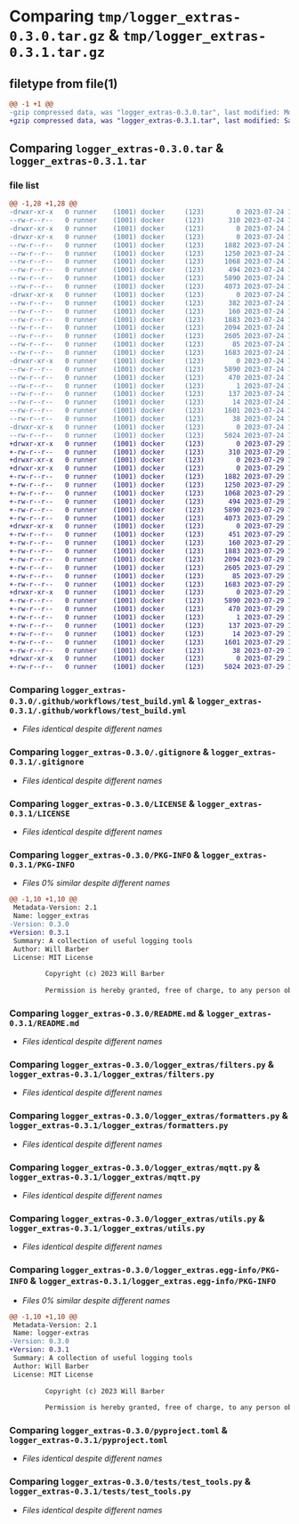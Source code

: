 # Comparing `tmp/logger_extras-0.3.0.tar.gz` & `tmp/logger_extras-0.3.1.tar.gz`

## filetype from file(1)

```diff
@@ -1 +1 @@
-gzip compressed data, was "logger_extras-0.3.0.tar", last modified: Mon Jul 24 19:38:35 2023, max compression
+gzip compressed data, was "logger_extras-0.3.1.tar", last modified: Sat Jul 29 13:52:00 2023, max compression
```

## Comparing `logger_extras-0.3.0.tar` & `logger_extras-0.3.1.tar`

### file list

```diff
@@ -1,28 +1,28 @@
-drwxr-xr-x   0 runner    (1001) docker     (123)        0 2023-07-24 19:38:35.805817 logger_extras-0.3.0/
--rw-r--r--   0 runner    (1001) docker     (123)      310 2023-07-24 19:38:14.000000 logger_extras-0.3.0/.flake8
-drwxr-xr-x   0 runner    (1001) docker     (123)        0 2023-07-24 19:38:35.793817 logger_extras-0.3.0/.github/
-drwxr-xr-x   0 runner    (1001) docker     (123)        0 2023-07-24 19:38:35.797817 logger_extras-0.3.0/.github/workflows/
--rw-r--r--   0 runner    (1001) docker     (123)     1882 2023-07-24 19:38:14.000000 logger_extras-0.3.0/.github/workflows/test_build.yml
--rw-r--r--   0 runner    (1001) docker     (123)     1250 2023-07-24 19:38:14.000000 logger_extras-0.3.0/.gitignore
--rw-r--r--   0 runner    (1001) docker     (123)     1068 2023-07-24 19:38:14.000000 logger_extras-0.3.0/LICENSE
--rw-r--r--   0 runner    (1001) docker     (123)      494 2023-07-24 19:38:14.000000 logger_extras-0.3.0/Makefile
--rw-r--r--   0 runner    (1001) docker     (123)     5890 2023-07-24 19:38:35.805817 logger_extras-0.3.0/PKG-INFO
--rw-r--r--   0 runner    (1001) docker     (123)     4073 2023-07-24 19:38:14.000000 logger_extras-0.3.0/README.md
-drwxr-xr-x   0 runner    (1001) docker     (123)        0 2023-07-24 19:38:35.801817 logger_extras-0.3.0/logger_extras/
--rw-r--r--   0 runner    (1001) docker     (123)      382 2023-07-24 19:38:14.000000 logger_extras-0.3.0/logger_extras/__init__.py
--rw-r--r--   0 runner    (1001) docker     (123)      160 2023-07-24 19:38:35.000000 logger_extras-0.3.0/logger_extras/_version.py
--rw-r--r--   0 runner    (1001) docker     (123)     1883 2023-07-24 19:38:14.000000 logger_extras-0.3.0/logger_extras/filters.py
--rw-r--r--   0 runner    (1001) docker     (123)     2094 2023-07-24 19:38:14.000000 logger_extras-0.3.0/logger_extras/formatters.py
--rw-r--r--   0 runner    (1001) docker     (123)     2605 2023-07-24 19:38:14.000000 logger_extras-0.3.0/logger_extras/mqtt.py
--rw-r--r--   0 runner    (1001) docker     (123)       85 2023-07-24 19:38:14.000000 logger_extras-0.3.0/logger_extras/py.typed
--rw-r--r--   0 runner    (1001) docker     (123)     1683 2023-07-24 19:38:14.000000 logger_extras-0.3.0/logger_extras/utils.py
-drwxr-xr-x   0 runner    (1001) docker     (123)        0 2023-07-24 19:38:35.805817 logger_extras-0.3.0/logger_extras.egg-info/
--rw-r--r--   0 runner    (1001) docker     (123)     5890 2023-07-24 19:38:35.000000 logger_extras-0.3.0/logger_extras.egg-info/PKG-INFO
--rw-r--r--   0 runner    (1001) docker     (123)      470 2023-07-24 19:38:35.000000 logger_extras-0.3.0/logger_extras.egg-info/SOURCES.txt
--rw-r--r--   0 runner    (1001) docker     (123)        1 2023-07-24 19:38:35.000000 logger_extras-0.3.0/logger_extras.egg-info/dependency_links.txt
--rw-r--r--   0 runner    (1001) docker     (123)      137 2023-07-24 19:38:35.000000 logger_extras-0.3.0/logger_extras.egg-info/requires.txt
--rw-r--r--   0 runner    (1001) docker     (123)       14 2023-07-24 19:38:35.000000 logger_extras-0.3.0/logger_extras.egg-info/top_level.txt
--rw-r--r--   0 runner    (1001) docker     (123)     1601 2023-07-24 19:38:14.000000 logger_extras-0.3.0/pyproject.toml
--rw-r--r--   0 runner    (1001) docker     (123)       38 2023-07-24 19:38:35.805817 logger_extras-0.3.0/setup.cfg
-drwxr-xr-x   0 runner    (1001) docker     (123)        0 2023-07-24 19:38:35.805817 logger_extras-0.3.0/tests/
--rw-r--r--   0 runner    (1001) docker     (123)     5024 2023-07-24 19:38:14.000000 logger_extras-0.3.0/tests/test_tools.py
+drwxr-xr-x   0 runner    (1001) docker     (123)        0 2023-07-29 13:52:00.100489 logger_extras-0.3.1/
+-rw-r--r--   0 runner    (1001) docker     (123)      310 2023-07-29 13:51:44.000000 logger_extras-0.3.1/.flake8
+drwxr-xr-x   0 runner    (1001) docker     (123)        0 2023-07-29 13:52:00.096489 logger_extras-0.3.1/.github/
+drwxr-xr-x   0 runner    (1001) docker     (123)        0 2023-07-29 13:52:00.096489 logger_extras-0.3.1/.github/workflows/
+-rw-r--r--   0 runner    (1001) docker     (123)     1882 2023-07-29 13:51:44.000000 logger_extras-0.3.1/.github/workflows/test_build.yml
+-rw-r--r--   0 runner    (1001) docker     (123)     1250 2023-07-29 13:51:44.000000 logger_extras-0.3.1/.gitignore
+-rw-r--r--   0 runner    (1001) docker     (123)     1068 2023-07-29 13:51:44.000000 logger_extras-0.3.1/LICENSE
+-rw-r--r--   0 runner    (1001) docker     (123)      494 2023-07-29 13:51:44.000000 logger_extras-0.3.1/Makefile
+-rw-r--r--   0 runner    (1001) docker     (123)     5890 2023-07-29 13:52:00.100489 logger_extras-0.3.1/PKG-INFO
+-rw-r--r--   0 runner    (1001) docker     (123)     4073 2023-07-29 13:51:44.000000 logger_extras-0.3.1/README.md
+drwxr-xr-x   0 runner    (1001) docker     (123)        0 2023-07-29 13:52:00.100489 logger_extras-0.3.1/logger_extras/
+-rw-r--r--   0 runner    (1001) docker     (123)      451 2023-07-29 13:51:44.000000 logger_extras-0.3.1/logger_extras/__init__.py
+-rw-r--r--   0 runner    (1001) docker     (123)      160 2023-07-29 13:51:59.000000 logger_extras-0.3.1/logger_extras/_version.py
+-rw-r--r--   0 runner    (1001) docker     (123)     1883 2023-07-29 13:51:44.000000 logger_extras-0.3.1/logger_extras/filters.py
+-rw-r--r--   0 runner    (1001) docker     (123)     2094 2023-07-29 13:51:44.000000 logger_extras-0.3.1/logger_extras/formatters.py
+-rw-r--r--   0 runner    (1001) docker     (123)     2605 2023-07-29 13:51:44.000000 logger_extras-0.3.1/logger_extras/mqtt.py
+-rw-r--r--   0 runner    (1001) docker     (123)       85 2023-07-29 13:51:44.000000 logger_extras-0.3.1/logger_extras/py.typed
+-rw-r--r--   0 runner    (1001) docker     (123)     1683 2023-07-29 13:51:44.000000 logger_extras-0.3.1/logger_extras/utils.py
+drwxr-xr-x   0 runner    (1001) docker     (123)        0 2023-07-29 13:52:00.100489 logger_extras-0.3.1/logger_extras.egg-info/
+-rw-r--r--   0 runner    (1001) docker     (123)     5890 2023-07-29 13:52:00.000000 logger_extras-0.3.1/logger_extras.egg-info/PKG-INFO
+-rw-r--r--   0 runner    (1001) docker     (123)      470 2023-07-29 13:52:00.000000 logger_extras-0.3.1/logger_extras.egg-info/SOURCES.txt
+-rw-r--r--   0 runner    (1001) docker     (123)        1 2023-07-29 13:52:00.000000 logger_extras-0.3.1/logger_extras.egg-info/dependency_links.txt
+-rw-r--r--   0 runner    (1001) docker     (123)      137 2023-07-29 13:52:00.000000 logger_extras-0.3.1/logger_extras.egg-info/requires.txt
+-rw-r--r--   0 runner    (1001) docker     (123)       14 2023-07-29 13:52:00.000000 logger_extras-0.3.1/logger_extras.egg-info/top_level.txt
+-rw-r--r--   0 runner    (1001) docker     (123)     1601 2023-07-29 13:51:44.000000 logger_extras-0.3.1/pyproject.toml
+-rw-r--r--   0 runner    (1001) docker     (123)       38 2023-07-29 13:52:00.100489 logger_extras-0.3.1/setup.cfg
+drwxr-xr-x   0 runner    (1001) docker     (123)        0 2023-07-29 13:52:00.100489 logger_extras-0.3.1/tests/
+-rw-r--r--   0 runner    (1001) docker     (123)     5024 2023-07-29 13:51:44.000000 logger_extras-0.3.1/tests/test_tools.py
```

### Comparing `logger_extras-0.3.0/.github/workflows/test_build.yml` & `logger_extras-0.3.1/.github/workflows/test_build.yml`

 * *Files identical despite different names*

### Comparing `logger_extras-0.3.0/.gitignore` & `logger_extras-0.3.1/.gitignore`

 * *Files identical despite different names*

### Comparing `logger_extras-0.3.0/LICENSE` & `logger_extras-0.3.1/LICENSE`

 * *Files identical despite different names*

### Comparing `logger_extras-0.3.0/PKG-INFO` & `logger_extras-0.3.1/PKG-INFO`

 * *Files 0% similar despite different names*

```diff
@@ -1,10 +1,10 @@
 Metadata-Version: 2.1
 Name: logger_extras
-Version: 0.3.0
+Version: 0.3.1
 Summary: A collection of useful logging tools
 Author: Will Barber
 License: MIT License
         
         Copyright (c) 2023 Will Barber
         
         Permission is hereby granted, free of charge, to any person obtaining a copy
```

### Comparing `logger_extras-0.3.0/README.md` & `logger_extras-0.3.1/README.md`

 * *Files identical despite different names*

### Comparing `logger_extras-0.3.0/logger_extras/filters.py` & `logger_extras-0.3.1/logger_extras/filters.py`

 * *Files identical despite different names*

### Comparing `logger_extras-0.3.0/logger_extras/formatters.py` & `logger_extras-0.3.1/logger_extras/formatters.py`

 * *Files identical despite different names*

### Comparing `logger_extras-0.3.0/logger_extras/mqtt.py` & `logger_extras-0.3.1/logger_extras/mqtt.py`

 * *Files identical despite different names*

### Comparing `logger_extras-0.3.0/logger_extras/utils.py` & `logger_extras-0.3.1/logger_extras/utils.py`

 * *Files identical despite different names*

### Comparing `logger_extras-0.3.0/logger_extras.egg-info/PKG-INFO` & `logger_extras-0.3.1/logger_extras.egg-info/PKG-INFO`

 * *Files 0% similar despite different names*

```diff
@@ -1,10 +1,10 @@
 Metadata-Version: 2.1
 Name: logger-extras
-Version: 0.3.0
+Version: 0.3.1
 Summary: A collection of useful logging tools
 Author: Will Barber
 License: MIT License
         
         Copyright (c) 2023 Will Barber
         
         Permission is hereby granted, free of charge, to any person obtaining a copy
```

### Comparing `logger_extras-0.3.0/pyproject.toml` & `logger_extras-0.3.1/pyproject.toml`

 * *Files identical despite different names*

### Comparing `logger_extras-0.3.0/tests/test_tools.py` & `logger_extras-0.3.1/tests/test_tools.py`

 * *Files identical despite different names*

